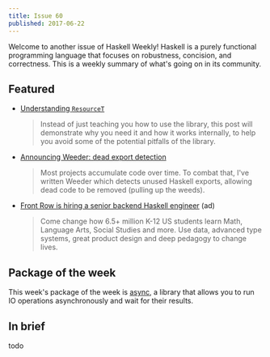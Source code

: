 ```yaml
---
title: Issue 60
published: 2017-06-22
---
```


Welcome to another issue of Haskell Weekly!
Haskell is a purely functional programming language that focuses on robustness, concision, and correctness.
This is a weekly summary of what's going on in its community.

## Featured

-   [Understanding `ResourceT`](https://www.fpcomplete.com/blog/2017/06/understanding-resourcet)

    > Instead of just teaching you how to use the library, this post will demonstrate why you need it and how it works internally, to help you avoid some of the potential pitfalls of the library.

-   [Announcing Weeder: dead export detection](https://neilmitchell.blogspot.com/2017/06/announcing-weeder-dead-export-detection.html)

    > Most projects accumulate code over time. To combat that, I've written Weeder which detects unused Haskell exports, allowing dead code to be removed (pulling up the weeds).

-   [Front Row is hiring a senior backend Haskell engineer](https://frontrow.workable.com/j/463B843754) (ad)

    > Come change how 6.5+ million K-12 US students learn Math, Language Arts, Social Studies and more. Use data, advanced type systems, great product design and deep pedagogy to change lives.

## Package of the week

This week's package of the week is [async](https://www.stackage.org/lts-8.19/package/async-2.1.1.1),
a library that allows you to run IO operations asynchronously and wait for their results.

## In brief

todo
